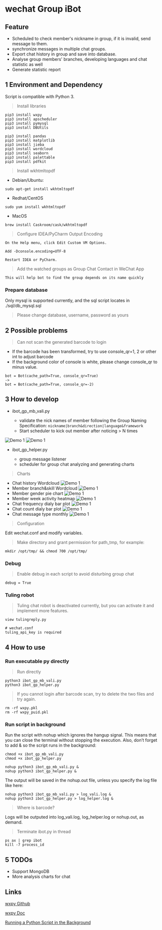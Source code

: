 # wechat Group iBot

## Feature

* Scheduled to check member's nickname in group, if it is invalid, send message to them.
* synchronize messages in multiple chat groups.
* Export chat history in group and save into database.
* Analyse group members' branches,  developing languages and chat statistic as well
* Generate statistic report

## 1 Environment and Dependency

Script is compatible with Python 3.

> Install libraries

    pip3 install wxpy
    pip3 install apscheduler
    pip3 install pymysql
    pip3 install DBUtils
    
    pip3 install pandas
    pip3 install matplotlib
    pip3 install jieba
    pip3 install wordcloud
    pip3 install seaborn
    pip3 install palettable
    pip3 install pdfkit
    
> Install wkhtmltopdf
  
- Debian/Ubuntu:
~~~~
sudo apt-get install wkhtmltopdf
~~~~

- Redhat/CentOS
~~~~
sudo yum install wkhtmltopdf
~~~~

- MacOS
~~~~
brew install Caskroom/cask/wkhtmltopdf
~~~~
    
> Configure IDEA/PyCharm Output Encoding 

    On the Help menu, click Edit Custom VM Options.
 
    Add -Dconsole.encoding=UTF-8
 
    Restart IDEA or PyCharm.

> Add the watched groups as Group Chat Contact in WeChat App
    
    This will help bot to find the group depends on its name quickly
    
### Prepare database

Only mysql is supported currently, and the sql script locates in ./sql/db_mysql.sql

> Please change database, username, password as yours


## 2 Possible problems

> Can not scan the generated barcode to login

* If the barcode has been transformed, try to use console_qr=1, 2 or other int to adjust barcode
* If the background color of console is white, please change console_qr to minus value.

~~~~
bot = Bot(cache_path=True, console_qr=True)
->
bot = Bot(cache_path=True, console_qr=-2)
~~~~


## 3 How to develop

- ibot_gp_mb_vali.py

    - validate the nick names of member following the Group Naming Specification:
        `nickname|branch&direction|language&framework`
    - Start scheduler to kick out member after noticing > N times
    
![Demo 1](https://raw.githubusercontent.com/mobabel/wechat-group-ibot/master/wiki/member_welcome.jpg "Welcome member notification")
![Demo 1](https://raw.githubusercontent.com/mobabel/wechat-group-ibot/master/wiki/member_validate.jpg "Validate member notification")



- ibot_gp_helper.py

    - group message listener
    - scheduler for group chat analyzing and generating charts
    
> Charts

* Chat history Wordcloud
![Demo 1](https://raw.githubusercontent.com/mobabel/wechat-group-ibot/master/wiki/chat_word_cloud.png "Chat history Wordcloud")
* Member branch&skill Wordcloud
![Demo 1](https://raw.githubusercontent.com/mobabel/wechat-group-ibot/master/wiki/member_branch_skill_gender.png "Member branch&skill Wordcloud")
* Member gender pie chart
![Demo 1](https://raw.githubusercontent.com/mobabel/wechat-group-ibot/master/wiki/member_gender_pie.png "Member gender pie chart")
* Member week activity heatmap
![Demo 1](https://raw.githubusercontent.com/mobabel/wechat-group-ibot/master/wiki/activity_heatmap.png "Member week activity heatmap")
* Chat frequency dialy bar plot
![Demo 1](https://raw.githubusercontent.com/mobabel/wechat-group-ibot/master/wiki/chat_freq_day_bar.jpg "Chat frequency dialy bar plot")
* Chat count dialy bar plot
![Demo 1](https://raw.githubusercontent.com/mobabel/wechat-group-ibot/master/wiki/chat_count_day_spot.png "Chat count dialy bar plot")
* Chat message type monthly
![Demo 1](https://raw.githubusercontent.com/mobabel/wechat-group-ibot/master/wiki/chat_msg_type_bar.jpg "Chat message type monthly")

    
    

> Configuration

Edit wechat.conf and modify variables.


> Make directory and grant permission for path_tmp, for example:

    mkdir /opt/tmp/ && chmod 700 /opt/tmp/


### Debug

> Enable debug in each script to avoid disturbing group chat

    debug = True
    
    
### Tuling robot

> Tuling chat robot is deactivated currently, but you can activate it and implement more features.

    view tulingreply.py
    
    # wechat.conf
    tuling_api_key is required

    
## 4 How to use


### Run executable py directly

> Run directly

    python3 ibot_gp_mb_vali.py
    python3 ibot_gp_helper.py

> If you cannot login after barcode scan, try to delete the two files and try again.

    rm -rf wxpy.pkl    
    rm -rf wxpy_puid.pkl    

### Run script in background

Run the script with nohup which ignores the hangup signal. 
This means that you can close the terminal without stopping the execution. 
Also, don’t forget to add & so the script runs in the background:

    chmod +x ibot_gp_mb_vali.py
    chmod +x ibot_gp_helper.py
    
    nohup python3 ibot_gp_mb_vali.py &
    nohup python3 ibot_gp_helper.py &

The output will be saved in the nohup.out file, unless you specify the log file like here:

    nohup python3 ibot_gp_mb_vali.py > log_vali.log &
    nohup python3 ibot_gp_helper.py > log_helper.log &

> Where is barcode?

Logs will be outputed into log_vali.log, log_helper.log or nohup.out, as demand.


> Terminate ibot.py in thread
    
    ps ax | grep ibot
    kill -7 process_id   



## 5 TODOs

* Support MongoDB
* More analysis charts for chat

    
## Links

[wxpy Github](https://github.com/youfou/wxpy)

[wxpy Doc](https://wxpy.readthedocs.io/zh/latest/)

[Running a Python Script in the Background](https://janakiev.com/til/python-background/)